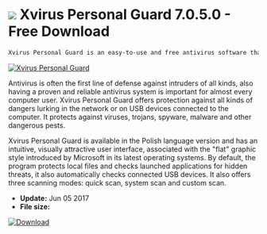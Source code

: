 # ![](https://cdn.softexe.net/static/icon/c/xvirus-personal-guard-10998.png) Xvirus Personal Guard 7.0.5.0 - Free Download

```sh
Xvirus Personal Guard is an easy-to-use and free antivirus software that helps protect your computer against infections, malware and other dangers.
```
[![Xvirus Personal Guard](https:https://tse3.mm.bing.net/th?id=OIP.twm3tZOz15a3TmZRynWhbwHaFQ&pid=Api)](https://softexe.net/win/system/archive-programs/xvirus-personal-guard:pRaah.html)

Antivirus is often the first line of defense against intruders of all kinds, also having a proven and reliable antivirus system is important for almost every computer user. Xvirus Personal Guard offers protection against all kinds of dangers lurking in the network or on USB devices connected to the computer. It protects against viruses, trojans, spyware, malware and other dangerous pests.
 
 Xvirus Personal Guard is available in the Polish language version and has an intuitive, visually attractive user interface, associated with the "flat" graphic style introduced by Microsoft in its latest operating systems. By default, the program protects local files and checks launched applications for hidden threats, it also automatically checks connected USB devices. It also offers three scanning modes: quick scan, system scan and custom scan.


- **Update:** Jun 05 2017
- **File size:** 

[![Download](https://cdn.softexe.net/static/img/download.png)](https://softexe.net/win/system/archive-programs/xvirus-personal-guard:pRaah.html)

